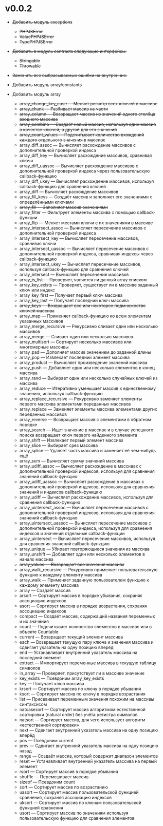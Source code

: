 # v0.0.2

-   ~~Добавить модуль exceptions~~

    -   ~~PHPJSError~~
    -   ~~ValuePHPJSError~~
    -   ~~TypePHPJSError~~

-   ~~Добавить в модуль contracts следующие интерфейсы:~~

    -   ~~Stringable~~
    -   ~~Throwable~~

-   ~~Заменить все выбрасываемые ошибки на внутренние.~~

-   ~~Добавить модуль array/constants~~

-   Добавить модуль array

    -   ~~array_change_key_case — Меняет регистр всех ключей в массиве~~
    -   ~~array_chunk — Разбивает массив на части~~
    -   ~~array_column — Возвращает массив из значений одного столбца входного массива~~
    -   ~~array_combine — Создаёт новый массив, используя один массив в качестве ключей, а другой~~
        ~~для его значений~~
    -   ~~array_count_values — Подсчитывает количество вхождений каждого отдельного значения в~~
        ~~массиве~~
    -   array_diff_assoc — Вычисляет расхождение массивов с дополнительной проверкой индекса
    -   array_diff_key — Вычисляет расхождение массивов, сравнивая ключи
    -   array_diff_uassoc — Вычисляет расхождение массивов с дополнительной проверкой индекса через
        пользовательскую callback-функцию
    -   array_diff_ukey — Вычисляет расхождение массивов, используя callback-функцию для сравнения
        ключей
    -   array_diff — Вычисляет расхождение массивов
    -   array_fill_keys — Создаёт массив и заполняет его значениями с определёнными ключами
    -   ~~array_fill — Заполняет массив значениями~~
    -   array_filter — Фильтрует элементы массива с помощью callback-функции
    -   array_flip — Меняет местами ключи с их значениями в массиве
    -   array_intersect_assoc — Вычисляет пересечение массивов с дополнительной проверкой индекса
    -   array_intersect_key — Вычисляет пересечение массивов, сравнивая ключи
    -   array_intersect_uassoc — Вычисляет пересечение массивов с дополнительной проверкой индекса,
        сравнивая индексы через callback-функцию
    -   array_intersect_ukey — Вычисляет пересечение массивов, используя callback-функцию для
        сравнения ключей
    -   array_intersect — Вычисляет пересечение массивов
    -   ~~array_is_list — Проверяет, является ли данный array списком~~
    -   array_key_exists — Проверяет, существует ли в массиве заданный ключ или индекс
    -   array_key_first — Получает первый ключ массива
    -   array_key_last — Получает последний ключ массива
    -   ~~array_keys — Возвращает все или некоторое подмножество ключей массива~~
    -   array_map — Применяет callback-функцию ко всем элементам указанных массивов
    -   array_merge_recursive — Рекурсивно сливает один или несколько массивов
    -   array_merge — Сливает один или несколько массивов
    -   array_multisort — Сортирует несколько массивов или многомерные массивы
    -   array_pad — Дополняет массив значением до заданной длины
    -   array_pop — Извлекает последний элемент массива
    -   array_product — Вычисляет произведение значений массива
    -   array_push — Добавляет один или несколько элементов в конец массива
    -   array_rand — Выбирает один или несколько случайных ключей из массива
    -   array_reduce — Итеративно уменьшает массив к единственному значению, используя
        callback-функцию
    -   array_replace_recursive — Рекурсивно заменяет элементы первого массива элементами переданных
        массивов
    -   array_replace — Заменяет элементы массива элементами других переданных массивов
    -   array_reverse — Возвращает массив с элементами в обратном порядке
    -   array_search — Ищет значение в массиве и в случае успешного поиска возвращает ключ первого
        найденного элемента
    -   array_shift — Извлекает первый элемент массива
    -   array_slice — Выбирает срез массива
    -   array_splice — Удаляет часть массива и заменяет её чем-нибудь ещё
    -   array_sum — Вычисляет сумму значений массива
    -   array_udiff_assoc — Вычисляет расхождение в массивах с дополнительной проверкой индексов,
        используя для сравнения значений callback-функцию
    -   array_udiff_uassoc — Вычисляет расхождение в массивах с дополнительной проверкой индексов,
        используя для сравнения значений и индексов callback-функцию
    -   array_udiff — Вычисляет расхождение массивов, используя для сравнения callback-функцию
    -   array_uintersect_assoc — Вычисляет пересечение массивов с дополнительной проверкой индексов,
        используя для сравнения значений callback-функцию
    -   array_uintersect_uassoc — Вычисляет пересечение массивов с дополнительной проверкой индекса,
        используя для сравнения индексов и значений отдельные callback-функции
    -   array_uintersect — Вычисляет пересечение массивов, используя для сравнения значений
        callback-функцию
    -   array_unique — Убирает повторяющиеся значения из массива
    -   array_unshift — Добавляет один или несколько элементов в начало массива
    -   ~~array_values — Возвращает все значения массива~~
    -   array_walk_recursive — Рекурсивно применяет пользовательскую функцию к каждому элементу
        массива
    -   array_walk — Применяет заданную пользователем функцию к каждому элементу массива
    -   array — Создаёт массив
    -   arsort — Сортирует массив в порядке убывания, сохраняя ассоциацию индексов
    -   asort — Сортирует массив в порядке возрастания, сохраняя ассоциацию индексов
    -   compact — Создаёт массив, содержащий названия переменных и их значения
    -   count — Подсчитывает количество элементов в массиве или в объекте Countable
    -   current — Возвращает текущий элемент массива
    -   each — Возвращает текущую пару ключа и значения массива и сдвигает указатель на одну позицию
        вперёд
    -   end — Устанавливает внутренний указатель массива на последний элемент
    -   extract — Импортирует переменные массива в текущую таблицу символов
    -   in_array — Проверяет, присутствует ли в массиве значение
    -   key_exists — Псевдоним array_key_exists
    -   key — Получает ключ массива
    -   krsort — Сортирует массив по ключу в порядке убывания
    -   ksort — Сортирует массив по ключу в порядке возрастания
    -   list — Присваивает переменным значения похожим на массивы синтаксисом
    -   natcasesort — Сортирует массив алгоритмом естественной сортировки (natural order) без учёта
        регистра символов
    -   natsort — Сортирует массив, для чего использует алгоритм «естественной сортировки»
    -   next — Сдвигает внутренний указатель массива на одну позицию вперёд
    -   pos — Псевдоним current
    -   prev — Сдвигает внутренний указатель массива на одну позицию назад
    -   range — Создаёт массив, который содержит диапазон элементов
    -   reset — Устанавливает внутренний указатель массива на первый элемент
    -   rsort — Сортирует массив в порядке убывания
    -   shuffle — Перемешивает массив
    -   sizeof — Псевдоним count
    -   sort — Сортирует массив по возрастанию
    -   uasort — Сортирует массив пользовательской функцией сравнения, сохраняя ассоциацию индексов
    -   uksort — Сортирует массив по ключам пользовательской функцией сравнения
    -   usort — Сортирует массив по значениям используя пользовательскую функцию для сравнения
        элементов
